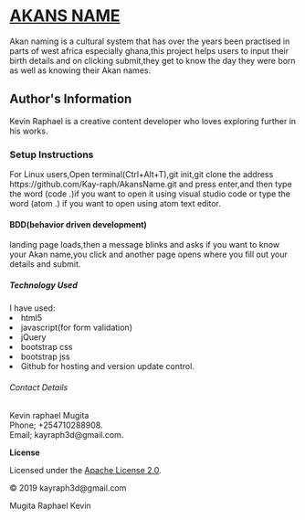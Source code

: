 <h1><b><u>AKANS NAME</b></u></h1>
<p>Akan naming is a cultural system that has over the years been practised in parts of west africa especially ghana,this project helps users to input their birth details and on clicking submit,they get to know the day they were born as well as knowing their Akan names.</p>
<h2>Author's Information</h2>
Kevin Raphael is a creative content developer who loves exploring further in his works.
<h3>Setup Instructions</h3>
For Linux users,Open terminal(Ctrl+Alt+T),git init,git clone the address https://github.com/Kay-raph/AkansName.git and press enter,and then type the word (code .)if you want to open it using visual studio code or type the word (atom .) if you want to open using atom text editor.
<h4>BDD(behavior driven development)</h4>
landing page loads,then a message blinks and asks if you want to know your Akan name,you click and  another page opens where you fill out your details and submit.
<h5>Technology Used</h5>
I have used:<li>html5</li><li>javascript(for form validation)</li><li>jQuery</li><li>bootstrap css</li><li>bootstrap jss</li><li>Github for hosting and version update control.</li>
<h6>Contact Details</h6>
Kevin raphael Mugita<br>Phone; +254710288908.<br>Email; kayraph3d@gmail.com.<br>
<h7><b><p>License</p></b></h7>
Licensed under the <a href="http://www.githubapache.org/licenses/Kay-raph/AkansName">Apache License 2.0</a>.
<p>&copy; 2019 kayraph3d@gmail.com<p> Mugita Raphael Kevin

